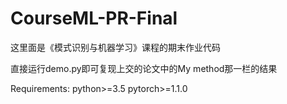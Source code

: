 # CourseML-PR-Final
这里面是《模式识别与机器学习》课程的期末作业代码

直接运行demo.py即可复现上交的论文中的My method那一栏的结果

Requirements:
python>=3.5
pytorch>=1.1.0
